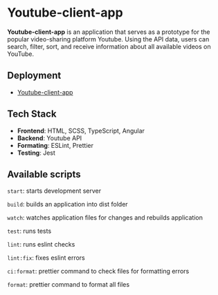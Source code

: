 # Youtube-client-app

**Youtube-client-app** is an application that serves as a prototype for the popular video-sharing platform Youtube. Using the API data, users can search, filter, sort, and receive information about all available videos on YouTube.

## Deployment
- [Youtube-client-app](https://angelinabz.github.io/youtube-client-app/youtube-client-app)

## Tech Stack
- **Frontend**: HTML, SCSS, TypeScript, Angular
- **Backend**: Youtube API
- **Formating**: ESLint, Prettier
- **Testing**: Jest

## Available scripts
`start`: starts development server

`build`: builds an application into dist folder

`watch`: watches application files for changes and rebuilds application

`test`: runs tests

`lint`: runs eslint checks

`lint:fix`: fixes eslint errors

`ci:format`: prettier command to check files for formatting errors

`format`: prettier command to format all files
